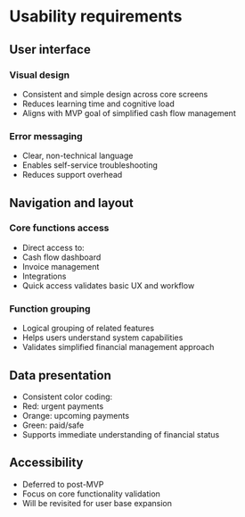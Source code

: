 # Usability requirements

## User interface

### Visual design
- Consistent and simple design across core screens
- Reduces learning time and cognitive load
- Aligns with MVP goal of simplified cash flow management

### Error messaging
- Clear, non-technical language
- Enables self-service troubleshooting
- Reduces support overhead

## Navigation and layout

### Core functions access
- Direct access to:
 - Cash flow dashboard
 - Invoice management
 - Integrations
- Quick access validates basic UX and workflow

### Function grouping
- Logical grouping of related features
- Helps users understand system capabilities
- Validates simplified financial management approach

## Data presentation
- Consistent color coding:
 - Red: urgent payments
 - Orange: upcoming payments
 - Green: paid/safe
- Supports immediate understanding of financial status

## Accessibility
- Deferred to post-MVP
- Focus on core functionality validation
- Will be revisited for user base expansion